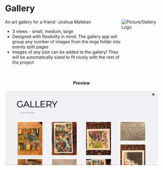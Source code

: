 # Gallery

<img src="https://image.flaticon.com/icons/svg/533/533255.svg" align="right"
     alt="Picture/Gallery Logo" width="120" height="178">

An art gallery for a friend -Joshua Malekan

* 3 views - small, medium, large
* Designed with flexibility in mind. The gallery app will group any number of
  images from the imgs folder into evenly split pages 
* Images of any size can be added to the gallery! They will be automatically
  sized to fit nicely with the rest of the project
  
<br/>
<h4 align="center">Preview</h4>

<p align="center">
  <img src="./screenshot.PNG" alt="Homepage Image">
</p>
